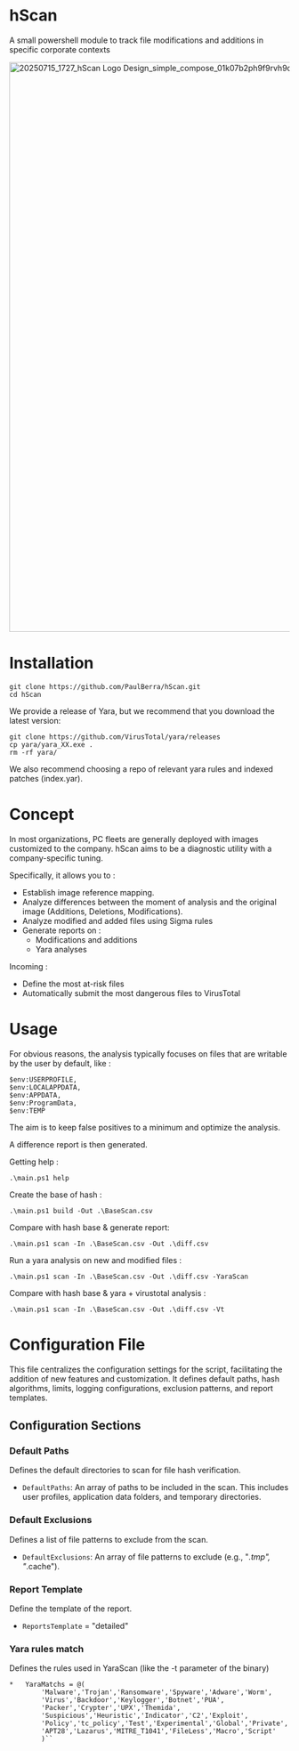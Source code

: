 # hScan
A small powershell module to track file modifications and additions in specific corporate contexts

<p style="display: center">
<img width="1536" height="1024" alt="20250715_1727_hScan Logo Design_simple_compose_01k07b2ph9f9rvh9qexhvyvx11" src="https://github.com/user-attachments/assets/ac31f9ee-6169-47d1-a524-b5dd3a9890d5" />
</p>

# Installation

```
git clone https://github.com/PaulBerra/hScan.git
cd hScan
```

We provide a release of Yara, but we recommend that you download the latest version: 
```
git clone https://github.com/VirusTotal/yara/releases
cp yara/yara_XX.exe .
rm -rf yara/
```

We also recommend choosing a repo of relevant yara rules and indexed patches (index.yar).

# Concept
In most organizations, PC fleets are generally deployed with images customized to the company.
hScan aims to be a diagnostic utility with a company-specific tuning.

Specifically, it allows you to :

- Establish image reference mapping.
- Analyze differences between the moment of analysis and the original image (Additions, Deletions, Modifications).
- Analyze modified and added files using Sigma rules
- Generate reports on :
    - Modifications and additions
    - Yara analyses

Incoming :
- Define the most at-risk files
- Automatically submit the most dangerous files to VirusTotal

# Usage

For obvious reasons, the analysis typically focuses on files that are writable by the user by default, like : 

```
$env:USERPROFILE,
$env:LOCALAPPDATA,
$env:APPDATA,
$env:ProgramData,
$env:TEMP
```

The aim is to keep false positives to a minimum and optimize the analysis.

A difference report is then generated.

Getting help :
```
.\main.ps1 help
```

Create the base of hash :
```
.\main.ps1 build -Out .\BaseScan.csv
```

Compare with hash base & generate report:
```
.\main.ps1 scan -In .\BaseScan.csv -Out .\diff.csv
```

Run a yara analysis on new and modified files :
```
.\main.ps1 scan -In .\BaseScan.csv -Out .\diff.csv -YaraScan 
```

Compare with hash base & yara + virustotal analysis :
```
.\main.ps1 scan -In .\BaseScan.csv -Out .\diff.csv -Vt
```


# Configuration File

This file centralizes the configuration settings for the script, facilitating the addition of new features and customization. It defines default paths, hash algorithms, limits, logging configurations, exclusion patterns, and report templates.

## Configuration Sections

### Default Paths

Defines the default directories to scan for file hash verification.

*   `DefaultPaths`: An array of paths to be included in the scan.  This includes user profiles, application data folders, and temporary directories.

### Default Exclusions

Defines a list of file patterns to exclude from the scan.

*   `DefaultExclusions`: An array of file patterns to exclude (e.g., "*.tmp", "*.cache").

### Report Template

Define the template of the report.

*   `ReportsTemplate` = "detailed"

### Yara rules match

Defines the rules used in YaraScan (like the -t parameter of the binary)

```
*   YaraMatchs = @(
        'Malware','Trojan','Ransomware','Spyware','Adware','Worm',
        'Virus','Backdoor','Keylogger','Botnet','PUA',
        'Packer','Crypter','UPX','Themida',
        'Suspicious','Heuristic','Indicator','C2','Exploit',
        'Policy','tc_policy','Test','Experimental','Global','Private',
        'APT28','Lazarus','MITRE_T1041','FileLess','Macro','Script'
        )``
